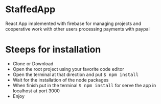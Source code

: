 # StaffedApp
React App implemented with firebase for managing projects and cooperative work with other users processing payments with paypal
# Steeps for installation
<ul>
  <li>Clone or Download</li>
  <li>Open the root project using your favorite code editor</li>
  <li>Open the terminal at that direction and put <kbd>$ npm install</kbd></li>
  <li>Wait for the installation of the node packages</li>
  <li>When finish put in the terminal <kbd>$ npm install</kbd> for serve the app in localhost at port 3000</li>
  <li>Enjoy</li>
</ul>
